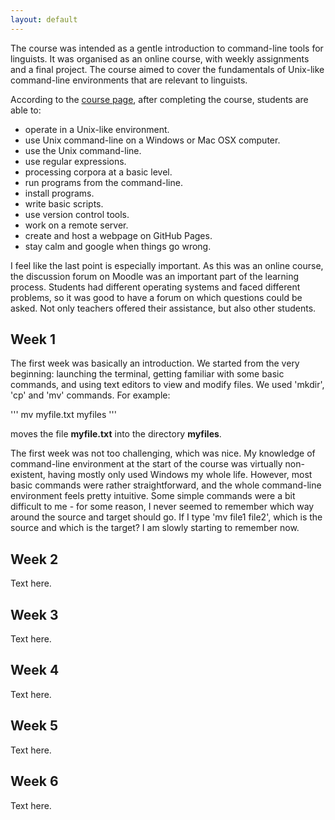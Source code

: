 ```yaml
---
layout: default
---
```


The course was intended as a gentle introduction to command-line tools for linguists.
It was organised as an online course, with weekly assignments and a final project.
The course aimed to cover the fundamentals of Unix-like command-line environments that are relevant to linguists.

According to the [course page](https://courses.helsinki.fi/en/kik-lg218/126710126),
after completing the course, students are able to:

- operate in a Unix-like environment.
- use Unix command-line on a Windows or Mac OSX computer.
- use the Unix command-line.
- use regular expressions.
- processing corpora at a basic level.
- run programs from the command-line.
- install programs.
- write basic scripts.
- use version control tools.
- work on a remote server.
- create and host a webpage on GitHub Pages.
- stay calm and google when things go wrong.

I feel like the last point is especially important. As this was an online course,
the discussion forum on Moodle was an important part of the learning process.
Students had different operating systems and faced different problems,
so it was good to have a forum on which questions could be asked.
Not only teachers offered their assistance, but also other students.

## Week 1

The first week was basically an introduction. We started from the very beginning:
launching the terminal, getting familiar with some basic commands, and using text
editors to view and modify files. We used 'mkdir', 'cp' and 'mv' commands. For example:

'''
mv myfile.txt myfiles
'''

moves the file **myfile.txt** into the directory **myfiles**.

The first week was not too challenging, which was nice. My knowledge of command-line
environment at the start of the course was virtually non-existent, having mostly only
used Windows my whole life. However, most basic commands were rather straightforward,
and the whole command-line environment feels pretty intuitive. Some simple commands
were a bit difficult to me - for some reason, I never seemed to remember which way
around the source and target should go. If I type 'mv file1 file2', which is the source
and which is the target? I am slowly starting to remember now.

## Week 2

Text here.

## Week 3

Text here.

## Week 4

Text here.

## Week 5

Text here.

## Week 6

Text here.
